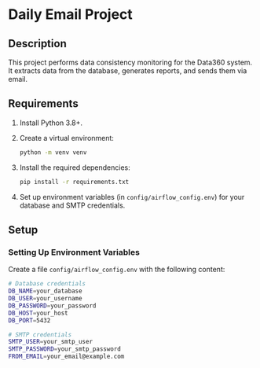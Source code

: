 # Daily Email Project

## Description

This project performs data consistency monitoring for the Data360 system. It extracts data from the database, generates reports, and sends them via email.

## Requirements

1. Install Python 3.8+.
2. Create a virtual environment:

    ```bash
    python -m venv venv
    ```

3. Install the required dependencies:

    ```bash
    pip install -r requirements.txt
    ```

4. Set up environment variables (in `config/airflow_config.env`) for your database and SMTP credentials.

## Setup

### Setting Up Environment Variables

Create a file `config/airflow_config.env` with the following content:

```bash
# Database credentials
DB_NAME=your_database
DB_USER=your_username
DB_PASSWORD=your_password
DB_HOST=your_host
DB_PORT=5432

# SMTP credentials
SMTP_USER=your_smtp_user
SMTP_PASSWORD=your_smtp_password
FROM_EMAIL=your_email@example.com
